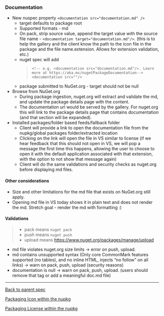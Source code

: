 ### Documentation

* New nuspec property `<documentation src="documentation.md" />`
  * target defaults to package root
  * Supported formats - md
  * On pack, strip source value, append the target value with the source file name - `<documentation target="documentation.md"/>`. (this is to help the gallery and the client know the path to the icon file in the package and the file name.extension. Allows for extension validation, etc.)
  * nuget spec will add 
    > `<!-- e.g. <documentation src="documentation.md"/>. Learn more at https://aka.ms/nugetPackageDocumentation-->` <br>
    > `<documentation src=""/>`
  * package submitted to NuGet.org - target should not be null
* Browse from NuGet.org
  * During package ingestion, nuget.org will extract and validate the md, and update the package details page with the content.
  * The documentation url would be served by the gallery. For nuget.org this will link to the package details page that contains documentation (and that section will be expanded).
* Installed packages/folder based feeds/fallback folder
  * Client will provide a link to open the documentation file from the nupkg/global packages folder/extracted location
  * Clicking on the link will open the file in VS similar to license (if we hear feedback that this should not open in VS, we will pop a message the first time this happens, allowing the user to choose to open it with the default application associated with that extension, with the option to not show that message again)
  * Client will do the same validations and security checks as nuget.org before displaying md files.

#### Other considerations
* Size and other limitations for the md file that exists on NuGet.org still apply.
* Opening md file in VS today shows it in plain text and does not render the md. Stretch goal - render the md with formatting :)


#### Validations
> + pack means `nuget pack`
> + push means `nuget push`
> + upload means https://www.nuget.org/packages/manage/upload 

* md file violates nuget.org size limits -> error on push, upload.
* md contains unsupported syntax (Only core CommonMark features supported (no tables), and no inline HTML, injects “no follow” on all links) -> warn on pack, push, upload (security reasons)
* documentation is null -> warn on pack, push, upload. (users should remove that tag or add a meaningful doc.md file)


***
[Back to parent spec]()

[Packaging Icon within the nupkg]()

[Packaging License within the nupkg]()